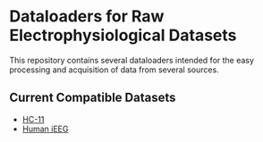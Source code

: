 # Dataloaders for Raw Electrophysiological Datasets

This repository contains several dataloaders intended for the easy processing and acquisition of data from several sources.

## Current Compatible Datasets
- [HC-11](https://pubmed.ncbi.nlm.nih.gov/27013730/)
- [Human iEEG](https://www.science.org/doi/10.1126/sciadv.aav3687)
